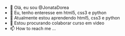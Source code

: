 - 👋 Olá, eu sou @JonataDorea
- 👀 Eu, tenho enteresse em html5, css3 e python
- 🌱 Atualmente estou aprendendo html5, css3 e python
- 💞️ Estou procurando colaborar curso em video
- 📫 How to reach me ...

<!---
JonataDorea/JonataDorea is a ✨ special ✨ repository because its `README.md` (this file) appears on your GitHub profile.
You can click the Preview link to take a look at your changes.
--->
